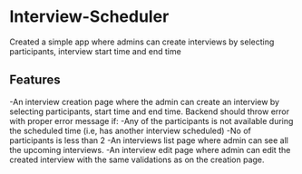 # Interview-Scheduler

Created a simple app where admins can create interviews by selecting participants, interview start time and end time

## Features
-An interview creation page where the admin can create an interview by selecting participants, start time and end time. Backend should throw error with proper error message if: 
  -Any of the participants is not available during the scheduled time (i.e, has another interview scheduled)
  -No of participants is less than 2
-An interviews list page where admin can see all the upcoming interviews.
-An interview edit page where admin can edit the created interview with the same validations as on the creation page.


